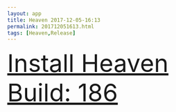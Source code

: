 ```yaml
---
layout: app
title: Heaven 2017-12-05-16:13
permalink: 201712051613.html
tags: [Heaven,Release]
---
```

<div class="pure-g">
    <div class="pure-u-1-1" style="font-size: 4em">
        <a class="pure-button-primary" href="itms-services://?action=download-manifest&url=https%3A%2F%2Flitsungyisigono.github.io%2FTestScript%2Fmanifests%2F201712051613.plist"><i class="fa fa-download" aria-hidden="true"></i>Install Heaven Build: 186</a>
    </div>
</div>